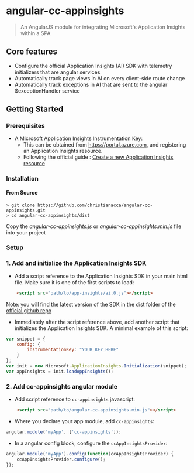 # angular-cc-appinsights

> An AngularJS module for integrating Microsoft's Application Insights within a SPA

## Core features

* Configure the official Application Insights (AI) SDK with telemetry initializers that are angular services
* Automatically track page views in AI on every client-side route change
* Automatically track exceptions in AI that are sent to the angular $exceptionHandler service

## Getting Started

### Prerequisites

- A Microsoft Application Insights Instrumentation Key:
    - This can be obtained from https://portal.azure.com, and registering an Application Insights resource.
    - Following the official guide : [Create a new Application Insights resource](https://azure.microsoft.com/en-gb/documentation/articles/app-insights-create-new-resource/)


### Installation 

#### From Source
```
> git clone https://github.com/christianacca/angular-cc-appinsights.git
> cd angular-cc-appinsights/dist
```
Copy the *angular-cc-appinsights.js* or *angular-cc-appinsights.min.js* file into your project


### Setup

### 1. Add and initialize the Application Insights SDK

* Add a script reference to the Application Insights SDK in your main html file. Make sure it is one of the first scripts to load:
```html
	<script src="path/to/app-insights/ai.0.js"></script>
```

Note: you will find the latest version of the SDK in the dist folder of the [official github repo](https://github.com/Microsoft/ApplicationInsights-JS)

* Immediately after the script reference above, add another script that initializes the Application Insights SDK. A minimal example of this script:
```js
var snippet = {
	config: {
		instrumentationKey: "YOUR_KEY_HERE"
	}
};
var init = new Microsoft.ApplicationInsights.Initialization(snippet);
var appInsights = init.loadAppInsights();
```

### 2. Add cc-appinsights angular module

* Add script reference to `cc-appinsights` javascript:
```html
	<script src="path/to/angular-cc-appinsights.min.js"></script>
```

* Where you declare your app module, add `cc-appinsights`:
```js
angular.module('myApp', ['cc-appinsights']);
```

* In a angular config block, configure the `ccAppInsightsProvider`:
```js
angular.module('myApp').config(function(ccAppInsightsProvider) {
	ccAppInsightsProvider.configure(); 
});
```

